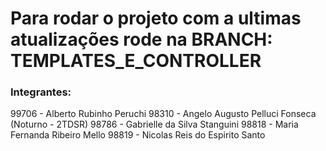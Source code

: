 # Para rodar o projeto com a ultimas atualizações rode na BRANCH: TEMPLATES_E_CONTROLLER

### Integrantes:

99706 - Alberto Rubinho Peruchi
98310 - Angelo Augusto Pelluci Fonseca (Noturno - 2TDSR)
98786 - Gabrielle da Silva Stanguini
98818 - Maria Fernanda Ribeiro Mello
98819 - Nicolas Reis do Espirito Santo 
